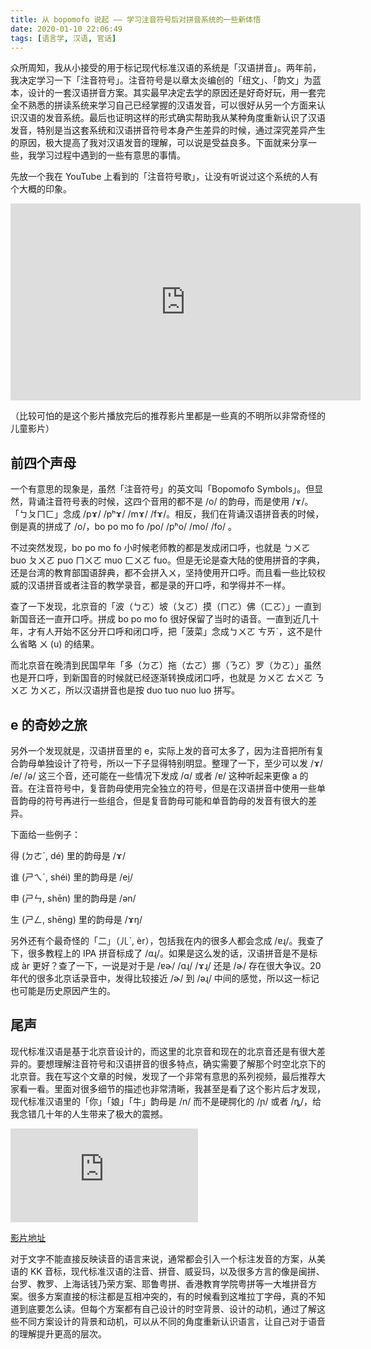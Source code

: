 ```yaml
---
title: 从 bopomofo 说起 —— 学习注音符号后对拼音系统的一些新体悟
date: 2020-01-10 22:06:49
tags: [语言学, 汉语, 官话]
---
```


众所周知，我从小接受的用于标记现代标准汉语的系统是「汉语拼音」。两年前，我决定学习一下「注音符号」。注音符号是以章太炎编创的「纽文」、「韵文」为蓝本，设计的一套汉语拼音方案。其实最早决定去学的原因还是好奇好玩，用一套完全不熟悉的拼读系统来学习自己已经掌握的汉语发音，可以很好从另一个方面来认识汉语的发音系统。最后也证明这样的形式确实帮助我从某种角度重新认识了汉语发音，特别是当这套系统和汉语拼音符号本身产生差异的时候，通过深究差异产生的原因，极大提高了我对汉语发音的理解，可以说是受益良多。下面就来分享一些，我学习过程中遇到的一些有意思的事情。

先放一个我在 YouTube 上看到的「注音符号歌」，让没有听说过这个系统的人有个大概的印象。

<iframe width="560" height="315" src="https://www.youtube.com/embed/n0G-cKUkt3c" frameborder="0" allow="accelerometer; autoplay; encrypted-media; gyroscope; picture-in-picture" allowfullscreen></iframe>

（比较可怕的是这个影片播放完后的推荐影片里都是一些真的不明所以非常奇怪的儿童影片）

## 前四个声母

一个有意思的现象是，虽然「注音符号」的英文叫「Bopomofo Symbols」。但显然，背诵注音符号表的时候，这四个音用的都不是 /o/ 的韵母，而是使用 /ɤ/。「ㄅㄆㄇㄈ」念成 /pɤ/ /pʰɤ/ /mɤ/ /fɤ/。相反，我们在背诵汉语拼音表的时候，倒是真的拼成了 /o/，bo po mo fo /po/ /pʰo/ /mo/ /fo/ 。

不过突然发现，bo po mo fo 小时候老师教的都是发成闭口呼，也就是 ㄅㄨㄛ buo ㄆㄨㄛ puo ㄇㄨㄛ muo ㄈㄨㄛ fuo。但是无论是查大陆的使用拼音的字典，还是台湾的教育部国语辞典，都不会拼入ㄨ，坚持使用开口呼。而且看一些比较权威的汉语拼音或者注音的教学录音，都是录的开口呼，和学得并不一样。

查了一下发现，北京音的「波（ㄅㄛ）坡（ㄆㄛ）摸（ㄇㄛ）佛（ㄈㄛ）」一直到新国音还一直开口呼。拼成 bo po mo fo 很好保留了当时的语音。一直到近几十年，才有人开始不区分开口呼和闭口呼，把「菠菜」念成ㄅㄨㄛ ㄘㄞˋ，这不是什么省略 ㄨ (u) 的结果。

而北京音在晚清到民国早年「多（ㄉㄛ）拖（ㄊㄛ）挪（ㄋㄛ）罗（ㄌㄛ）」虽然也是开口呼，到新国音的时候就已经逐渐转换成闭口呼，也就是 ㄉㄨㄛ ㄊㄨㄛ ㄋㄨㄛ ㄌㄨㄛ，所以汉语拼音也是按 duo tuo nuo luo 拼写。

## e 的奇妙之旅

另外一个发现就是，汉语拼音里的 e，实际上发的音可太多了，因为注音把所有复合韵母单独设计了符号，所以一下子显得特别明显。整理了一下，至少可以发 /ɤ/ /e/ /ə/ 这三个音，还可能在一些情况下发成 /ɑ/ 或者 /ɐ/ 这种听起来更像 a 的音。在注音符号中，复音韵母使用完全独立的符号，但是在汉语拼音中使用一些单音韵母的符号再进行一些组合，但是复音韵母可能和单音韵母的发音有很大的差异。

下面给一些例子：

得 (ㄉㄜˊ, dé) 里的韵母是 /ɤ/

谁 (ㄕㄟˊ, shéi) 里的韵母是 /ei̯/

申 (ㄕㄣ, shēn) 里的韵母是 /ən/

生 (ㄕㄥ, shēng) 里的韵母是 /ɤŋ/

另外还有个最奇怪的「二」（ㄦˋ, èr），包括我在内的很多人都会念成 /ɐɻ/。我查了下，很多教程上的 IPA 拼音标成了 /ɑɻ/。如果是这么发的话，汉语拼音是不是标成 àr 更好？查了一下，一说是对于是 /ɐɚ/ /ɑɻ/ /ɤɻ/ 还是 /ɚ/ 存在很大争议。20 年代的很多北京话录音中，发得比较接近 /ɚ/ 到 /əɻ/ 中间的感觉，所以这一标记也可能是历史原因产生的。

## 尾声

现代标准汉语是基于北京音设计的，而这里的北京音和现在的北京音还是有很大差异的。要想理解注音符号和汉语拼音的很多特点，确实需要了解那个时空北京下的北京音。我在写这个文章的时候，发现了一个非常有意思的系列视频，最后推荐大家看一看。里面对很多细节的描述也非常清晰，我甚至是看了这个影片后才发现，现代标准汉语里的「你」「娘」「牛」韵母是 /n/ 而不是硬腭化的 /ɲ/ 或者 /ȵ/，给我念错几十年的人生带来了极大的震撼。

<iframe src="https://player.bilibili.com/player.html?aid=62002848&cid=137623039&page=1" scrolling="no" border="0" frameborder="no" framespacing="0" allowfullscreen="true"> </iframe>

[影片地址](https://www.bilibili.com/video/av62002848/)

对于文字不能直接反映读音的语言来说，通常都会引入一个标注发音的方案，从美语的 KK 音标，现代标准汉语的注音、拼音、威妥玛，以及很多方言的像是闽拼、台罗、教罗、上海话钱乃荣方案、耶鲁粤拼、香港教育学院粤拼等一大堆拼音方案。很多方案直接的标注都是互相冲突的，有的时候看到这堆拉丁字母，真的不知道到底要怎么读。但每个方案都有自己设计的时空背景、设计的动机，通过了解这些不同方案设计的背景和动机，可以从不同的角度重新认识语言，让自己对于语音的理解提升更高的层次。
